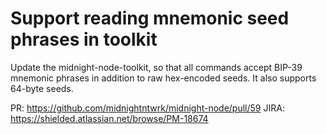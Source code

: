 # Support reading mnemonic seed phrases in toolkit

Update the midnight-node-toolkit, so that all commands accept BIP-39 mnemonic phrases in addition to raw hex-encoded seeds. It also supports 64-byte seeds.

PR: https://github.com/midnightntwrk/midnight-node/pull/59
JIRA: https://shielded.atlassian.net/browse/PM-18674
